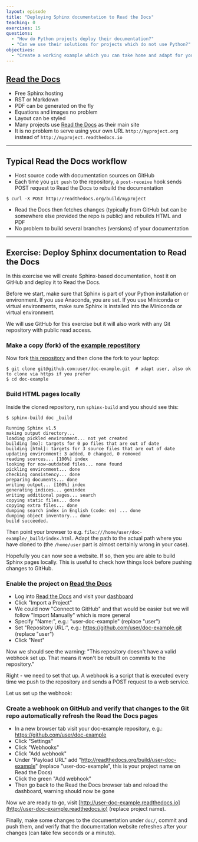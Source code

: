 ```yaml
---
layout: episode
title: "Deploying Sphinx documentation to Read the Docs"
teaching: 0
exercises: 15
questions:
  - "How do Python projects deploy their documentation?"
  - "Can we use their solutions for projects which do not use Python?"
objectives:
  - "Create a working example which you can take home and adapt for your project."
---
```


## [Read the Docs](https://readthedocs.org)

- Free Sphinx hosting
- RST or Markdown
- PDF can be generated on the fly
- Equations and images no problem
- Layout can be styled
- Many projects use [Read the Docs](https://readthedocs.org) as their main site
- It is no problem to serve using your own URL `http://myproject.org` instead of `http://myproject.readthedocs.io`

---

## Typical Read the Docs workflow

- Host source code with documentation sources on GitHub
- Each time you `git push` to the repository, a `post-receive` hook sends POST request to Read the Docs to rebuild the documentation

```shell
$ curl -X POST http://readthedocs.org/build/myproject
```

- Read the Docs then fetches changes (typically from GitHub but can be somewhere else provided the repo is public)
  and rebuilds HTML and PDF
- No problem to build several branches (versions) of your documentation

---

## Exercise: Deploy Sphinx documentation to Read the Docs

In this exercise we will create Sphinx-based documentation, host it on GitHub
and deploy it to Read the Docs.

Before we start, make sure that Sphinx is part of your Python installation or
environment. If you use Anaconda, you are set. If you use Miniconda or virtual
environments, make sure Sphinx is installed into the Miniconda or virtual
environment.

We will use GitHub for this exercise but it will also work with any Git
repository with public read access.


### Make a copy (fork) of the [example repostitory](https://github.com/coderefinery/doc-example)

Now fork [this repository](https://github.com/coderefinery/doc-example) and
then clone the fork to your laptop:

```shell
$ git clone git@github.com:user/doc-example.git  # adapt user, also ok to clone via https if you prefer
$ cd doc-example
```

### Build HTML pages locally

Inside the cloned repository, run `sphinx-build` and you should see this:

```shell
$ sphinx-build doc _build

Running Sphinx v1.5
making output directory...
loading pickled environment... not yet created
building [mo]: targets for 0 po files that are out of date
building [html]: targets for 3 source files that are out of date
updating environment: 3 added, 0 changed, 0 removed
reading sources... [100%] index
looking for now-outdated files... none found
pickling environment... done
checking consistency... done
preparing documents... done
writing output... [100%] index
generating indices... genindex
writing additional pages... search
copying static files... done
copying extra files... done
dumping search index in English (code: en) ... done
dumping object inventory... done
build succeeded.
```

Then point your browser to e.g.
`file:///home/user/doc-example/_build/index.html`. Adapt the path to the actual
path where you have cloned to (the `/home/user` part is almost certainly wrong in your case).

Hopefully you can now see a website. If so, then you are able to build Sphinx pages locally.
This is useful to check how things look before pushing changes to GitHub.


### Enable the project on [Read the Docs](https://readthedocs.org)

- Log into [Read the Docs](https://readthedocs.org) and visit your [dashboard](https://readthedocs.org/dashboard/)
- Click "Import a Project"
- We could now "Connect to GitHub" and that would be easier but we will follow "Import Manually" which is more general
- Specify "Name:", e.g.: "user-doc-example" (replace "user")
- Set "Repository URL:", e.g.: https://github.com/user/doc-example.git (replace "user")
- Click "Next"

Now we should see the warning: "This repository doesn't have a valid webhook
set up. That means it won't be rebuilt on commits to the repository."

Right - we need to set that up. A webhook is a script that is executed every
time we push to the repository and sends a POST request to a web service.

Let us set up the webhook:


### Create a webhook on GitHub and verify that changes to the Git repo automatically refresh the Read the Docs pages

- In a new browser tab visit your doc-example repository, e.g.: https://github.com/user/doc-example
- Click "Settings"
- Click "Webhooks"
- Click "Add webhook"
- Under "Payload URL" add "http://readthedocs.org/build/user-doc-example"
  (replace "user-doc-example", this is your project name on Read the Docs)
- Click the green "Add webhook"
- Then go back to the Read the Docs browser tab and reload the dashboard, warning should now be gone

Now we are ready to go, visit
[http://user-doc-example.readthedocs.io](http://user-doc-example.readthedocs.io)
(replace project name).

Finally, make some changes to the documentation under `doc/`, commit and push
them, and verify that the documentation website refreshes after your changes
(can take few seconds or a minute).
